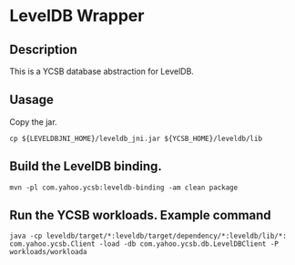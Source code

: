 # LevelDB Wrapper

## Description
This is a YCSB database abstraction for LevelDB.

## Uasage
Copy the jar.

```shell
cp ${LEVELDBJNI_HOME}/leveldb_jni.jar ${YCSB_HOME}/leveldb/lib
```

## Build the LevelDB binding.

```shell
mvn -pl com.yahoo.ycsb:leveldb-binding -am clean package
```

## Run the YCSB workloads. Example command

```shell
java -cp leveldb/target/*:leveldb/target/dependency/*:leveldb/lib/*: com.yahoo.ycsb.Client -load -db com.yahoo.ycsb.db.LevelDBClient -P workloads/workloada
```